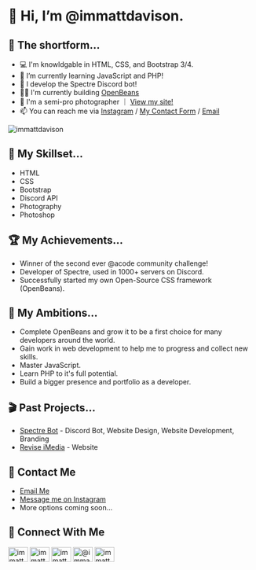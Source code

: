 # 👋 Hi, I’m @immattdavison.

## 📕 The shortform...
- 💻 I'm knowldgable in HTML, CSS, and Bootstrap 3/4.
- 🌱 I’m currently learning JavaScript and PHP!
- 🤖 I develop the Spectre Discord bot!
- 👷‍♂️ I'm currently building [OpenBeans](https://github.com/mjdob/openbeans)
- 📸 I'm a semi-pro photographer &#65372; <a href="https://www.mjdonlineuk.com" target="_blank">View my site!</a>
- 📫 You can reach me via <a href="https://www.instagram.com/immattdavison" target="_blank">Instagram</a> / <a href="https://www.mjdonlineuk.com/contact-us" target="_blank">My Contact Form</a> / <a href="mailto:matt@spectrebot.net" target="_blank">Email</a>
<p align="left"> <img src="https://komarev.com/ghpvc/?username=immattdavison&label=Profile%20views&color=0e75b6&style=flat" alt="immattdavison" /> </p>

## 📜 My Skillset...
- HTML 
- CSS
- Bootstrap
- Discord API 
- Photography
- Photoshop

## 🏆 My Achievements...
- Winner of the second ever @acode community challenge!
- Developer of Spectre, used in 1000+ servers on Discord.
- Successfully started my own Open-Source CSS framework (OpenBeans).

## 🥅 My Ambitions...
- Complete OpenBeans and grow it to be a first choice for many developers around the world.
- Gain work in web development to help me to progress and collect new skills.
- Master JavaScript.
- Learn PHP to it's full potential.
- Build a bigger presence and portfolio as a developer.

## 🎬 Past Projects...
- [Spectre Bot](https://spectrebot.net) - Discord Bot, Website Design, Website Development, Branding
- [Revise iMedia](https://reviseimedia.org.uk) - Website 

## 📧 Contact Me
- <a href="mailto:matt@spectrebot.net">Email Me</a>
- <a href="https://instagram.com/immattdavison">Message me on Instagram</a>
- More options coming soon...

## 📱 Connect With Me
<p align="left">
<a href="https://twitter.com/immattdavison" target="blank"><img align="center" src="https://raw.githubusercontent.com/rahuldkjain/github-profile-readme-generator/master/src/images/icons/Social/twitter.svg" alt="immattdavison" height="30" width="40" /></a>
<a href="https://instagram.com/immattdavison" target="blank"><img align="center" src="https://raw.githubusercontent.com/rahuldkjain/github-profile-readme-generator/master/src/images/icons/Social/instagram.svg" alt="immattdavison" height="30" width="40" /></a>
<a href="https://dev.to/immattdavison" target="blank"><img align="center" src="https://cdn.jsdelivr.net/npm/simple-icons@3.0.1/icons/dev-dot-to.svg" alt="immattdavison" height="30" width="40" /></a>
<a href="https://medium.com/@immattdavison" target="blank"><img align="center" src="https://raw.githubusercontent.com/rahuldkjain/github-profile-readme-generator/master/src/images/icons/Social/medium.svg" alt="@immattdavison" height="30" width="40" /></a>
<a href="https://codepen.io/immattdavison" target="blank"><img align="center" src="https://raw.githubusercontent.com/rahuldkjain/github-profile-readme-generator/master/src/images/icons/Social/codepen.svg" alt="immattdavison" height="30" width="40" /></a>
